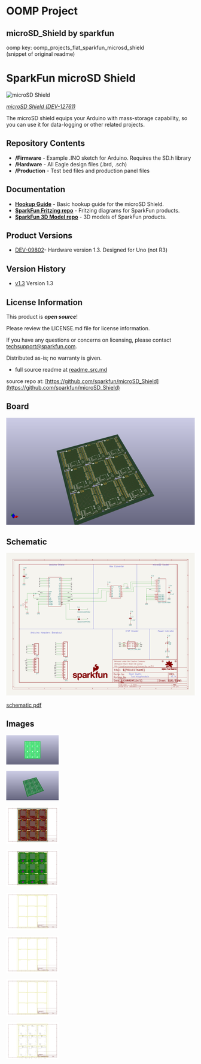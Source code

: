 # OOMP Project  
## microSD_Shield  by sparkfun  
  
oomp key: oomp_projects_flat_sparkfun_microsd_shield  
(snippet of original readme)  
  
SparkFun microSD Shield  
===========================  
  
![microSD Shield](https://cdn.sparkfun.com//assets/parts/9/5/2/8/12761-05.jpg)  
  
[*microSD Shield (DEV-12761)*](https://www.sparkfun.com/products/12761)  
  
The microSD shield equips your Arduino with mass-storage capability, so you can use it for data-logging or other related projects.   
  
Repository Contents  
-------------------  
  
* **/Firmware** - Example .INO sketch for Arduino. Requires the SD.h library  
* **/Hardware** - All Eagle design files (.brd, .sch)  
* **/Production** - Test bed files and production panel files  
  
Documentation  
--------------  
* **[Hookup Guide](https://learn.sparkfun.com/tutorials/microsd-shield-and-sd-breakout-hookup-guide)** - Basic hookup guide for the microSD Shield.  
* **[SparkFun Fritzing repo](https://github.com/sparkfun/Fritzing_Parts)** - Fritzing diagrams for SparkFun products.  
* **[SparkFun 3D Model repo](https://github.com/sparkfun/3D_Models)** - 3D models of SparkFun products.   
  
Product Versions  
----------------  
* [DEV-09802](https://www.sparkfun.com/products/9802)- Hardware version 1.3. Designed for Uno (not R3)  
  
Version History  
---------------  
* [v1.3](https://github.com/sparkfun/microSD_Shield/tree/V_1.3) Version 1.3  
  
  
License Information  
-------------------  
  
This product is _**open source**_!   
  
Please review the LICENSE.md file for license information.   
  
If you have any questions or concerns on licensing, please contact techsupport@sparkfun.com.  
  
Distributed as-is; no warranty is given.  
  
-   
  full source readme at [readme_src.md](readme_src.md)  
  
source repo at: [https://github.com/sparkfun/microSD_Shield](https://github.com/sparkfun/microSD_Shield)  
## Board  
  
[![working_3d.png](working_3d_600.png)](working_3d.png)  
## Schematic  
  
[![working_schematic.png](working_schematic_600.png)](working_schematic.png)  
  
[schematic pdf](working_schematic.pdf)  
## Images  
  
[![working_3D_bottom.png](working_3D_bottom_140.png)](working_3D_bottom.png)  
  
[![working_3D_top.png](working_3D_top_140.png)](working_3D_top.png)  
  
[![working_assembly_page_01.png](working_assembly_page_01_140.png)](working_assembly_page_01.png)  
  
[![working_assembly_page_02.png](working_assembly_page_02_140.png)](working_assembly_page_02.png)  
  
[![working_assembly_page_03.png](working_assembly_page_03_140.png)](working_assembly_page_03.png)  
  
[![working_assembly_page_04.png](working_assembly_page_04_140.png)](working_assembly_page_04.png)  
  
[![working_assembly_page_05.png](working_assembly_page_05_140.png)](working_assembly_page_05.png)  
  
[![working_assembly_page_06.png](working_assembly_page_06_140.png)](working_assembly_page_06.png)  
